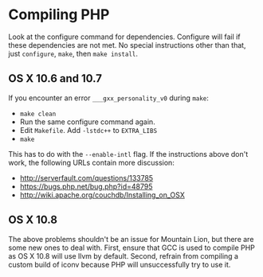 Compiling PHP
=============

Look at the configure command for dependencies. Configure will fail if these
dependencies are not met. No special instructions other than that, just 
`configure`, `make`, then `make install`.

OS X 10.6 and 10.7
------------------

If you encounter an error `___gxx_personality_v0` during `make`:

  * `make clean`
  * Run the same configure command again.
  * Edit `Makefile`. Add `-lstdc++` to `EXTRA_LIBS`
  * `make`

This has to do with the `--enable-intl` flag. If the instructions above don't
work, the following URLs contain more discussion:

  * http://serverfault.com/questions/133785
  * https://bugs.php.net/bug.php?id=48795
  * http://wiki.apache.org/couchdb/Installing_on_OSX

OS X 10.8
---------

The above problems shouldn't be an issue for Mountain Lion, but there are some 
new ones to deal with. First, ensure that GCC is used to compile PHP as OS X 10.8
will use llvm by default. Second, refrain from compiling a custom build of iconv
because PHP will unsuccessfully try to use it.
